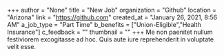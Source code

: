 +++
author = "None"
title = "New Job"
organization = "Github"
location = "Arizona"
link = "https://github.com"
created_at = "January 26, 2021, 8:56 AM"
a_job_type = "Part Time"
b_benefits = ["Union-Eligible","Health Insurance"]
c_feedback = ""
thumbnail = ""
+++
Me non paenitet nullum festiviorem excogitasse ad hoc. Quis aute iure reprehenderit in voluptate velit esse.